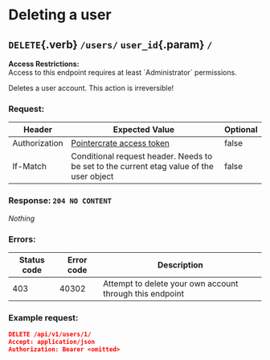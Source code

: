 <div class='panel fade js-scroll-anim' data-anim='fade'>

# Deleting a user

## `DELETE`{.verb} `/users/` `user_id`{.param} `/`

<div class='info-yellow'>
<b>Access Restrictions:</b><br>
Access to this endpoint requires at least `Administrator` permissions.
</div>

Deletes a user account. This action is irreversible!

### Request:

| Header        | Expected Value                                                                           | Optional |
| ------------- | ---------------------------------------------------------------------------------------- | -------- |
| Authorization | [Pointercrate access token](/documentation/#access-tokens)                               | false    |
| If-Match      | Conditional request header. Needs to be set to the current etag value of the user object | false    |

### Response: `204 NO CONTENT`

_Nothing_

### Errors:    

| Status code | Error code | Description                                                                              |
| ----------- | ---------- | ----------------------------------------------------------------------------------------|
|403|40302| Attempt to delete your own account through this endpoint|
### Example request:

```json
DELETE /api/v1/users/1/
Accept: application/json
Authorization: Bearer <omitted>
```

</div>
